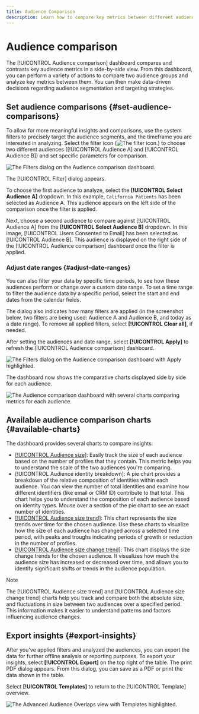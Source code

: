 ```yaml
---
title: Audience Comparison
description: Learn how to compare key metrics between different audience groups using the Audience Comparison dashboard. Set audience filters, analyze trends, and export insights for data-driven decisions
---
```

# Audience comparison

The [!UICONTROL Audience comparison] dashboard compares and contrasts key audience metrics in a side-by-side view. From this dashboard, you can perform a variety of actions to compare two audience groups and analyze key metrics between them. You can then make data-driven decisions regarding audience segmentation and targeting strategies.

## Set audience comparisons {#set-audience-comparisons}

To allow for more meaningful insights and comparisons, use the system filters to precisely target the audience segments, and the timeframe you are interested in analyzing. Select the filter icon (![The filter icon.]()) to choose two different audiences ([!UICONTROL Audience A] and [!UICONTROL Audience B]) and set specific parameters for comparison. 

![The Filters dialog on the Audience comparison dashboard.]()

The [!UICONTROL Filter] dialog appears. 

To choose the first audience to analyze, select the **[!UICONTROL Select Audience A]** dropdown. In this example, `California Patients` has been selected as Audience A. This audience appears on the left side of the comparison once the filter is applied.

Next, choose a second audience to compare against [!UICONTROL Audience A] from the **[!UICONTROL Select Audience B]** dropdown. In this image, [!UICONTROL Users Consented to Email] has been selected as [!UICONTROL Audience B]. This audience is displayed on the right side of the [!UICONTROL Audience comparison] dashboard once the filter is applied.

### Adjust date ranges {#adjust-date-ranges}

You can also filter your data by specific time periods, to see how these audiences perform or change over a custom date range. To set a time range to filter the audience data by a specific period, select the start and end dates from the calendar fields.

The dialog also indicates how many filters are applied (in the screenshot below, two filters are being used: Audience A and Audience B, and today as a date range). To remove all applied filters, select **[!UICONTROL Clear all]**, if needed.

After setting the audiences and date range, select **[!UICONTROL Apply]** to refresh the [!UICONTROL Audience comparison] dashboard.

![The Filters dialog on the Audience comparison dashboard with Apply highlighted.]()

The dashboard now shows the comparative charts displayed side by side for each audience.

![The Audience comparison dashboard with several charts comparing metrics for each audience.]()

## Available audience comparison charts {#available-charts}

The dashboard provides several charts to compare insights:

- [[!UICONTROL Audience size]](../../guides/audiences.md#audience-size): Easily track the size of each audience based on the number of profiles that they contain. This metric helps you to understand the scale of the two audiences you're comparing.
- [!UICONTROL Audience identity breakdown]: A pie chart provides a breakdown of the relative composition of identities within each audience. You can view the number of total identities and examine how different identifiers (like email or CRM ID) contribute to that total. This chart helps you to understand the composition of each audience based on identity types. Mouse over a section of the pie chart to see an exact number of identities.  
- [[!UICONTROL Audience size trend]](../../guides/audiences.md#audience-size-trend): This chart represents the size trends over time for the chosen audience. Use these charts to visualize how the size of each audience has changed across a selected time period, with peaks and troughs indicating periods of growth or reduction in the number of profiles.
- [[!UICONTROL Audience size change trend]](../../guides/audiences.md#audience-size-change-trend): This chart displays the size change trends for the chosen audience. It visualizes how much the audience size has increased or decreased over time, and allows you to identify significant shifts or trends in the audience population.

>[!NOTE]
>
>The [!UICONTROL Audience size trend] and [!UICONTROL Audience size change trend] charts help you track and compare both the absolute size, and fluctuations in size between two audiences over a specified period. This information makes it easier to understand patterns and factors influencing audience changes.

## Export insights {#export-insights}

After you've applied filters and analyzed the audiences, you can export the data for further offline analysis or reporting purposes. To export your insights, select **[!UICONTROL Export]** on the top right of the table. The print PDF dialog appears. From this dialog, you can save as a PDF or print the data shown in the table.

Select **[!UICONTROL Templates]** to return to the [!UICONTROL Template] overview.

![The Advanced Audience Overlaps view with Templates highlighted.]()

